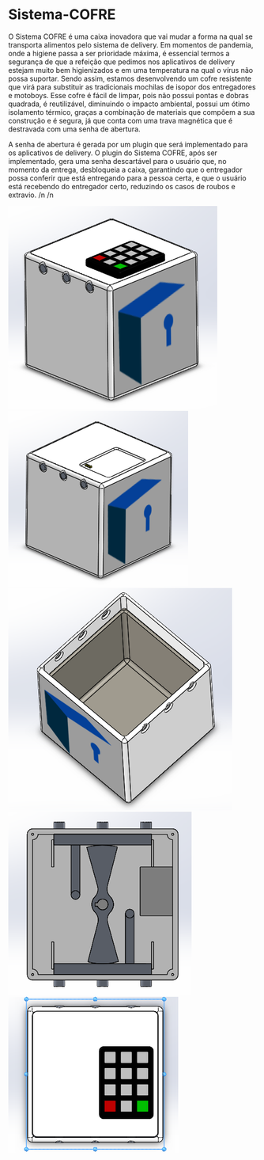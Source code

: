 # Sistema-COFRE

O Sistema COFRE é uma caixa inovadora que vai mudar a forma na qual se transporta alimentos pelo sistema de delivery. Em momentos de pandemia, onde a higiene passa a ser prioridade máxima, é essencial termos a segurança de que a refeição que pedimos nos aplicativos de delivery estejam muito bem higienizados e em uma temperatura na qual o vírus não possa suportar. Sendo assim, estamos desenvolvendo um cofre resistente que virá para substituir as tradicionais mochilas de isopor dos entregadores e motoboys. Esse cofre é fácil de limpar, pois não possui pontas e dobras quadrada, é reutilizável, diminuindo o impacto ambiental, possui um ótimo isolamento térmico, graças a combinação de materiais que compõem a sua construção e é segura, já que conta com uma trava magnética que é destravada com uma senha de abertura.

A senha de abertura é gerada por um plugin que será implementado para os aplicativos de delivery. O plugin do Sistema COFRE, após ser implementado, gera uma senha descartável para o usuário que, no momento da entrega, desbloqueia a caixa, garantindo que o entregador possa conferir que está entregando para a pessoa certa, e que o usuário está recebendo do entregador certo, reduzindo os casos de roubos e extravio.
/n
/n

<img src="Renders do Cofre/Render 3D.png">
<img src="Renders do Cofre/Render sem DPad.png">
<img src="Renders do Cofre/Render sem Tampa.png">
<img src="Renders do Cofre/Render Sistema de Travas.png">
<img src="Renders do Cofre/Render Topo.png">


